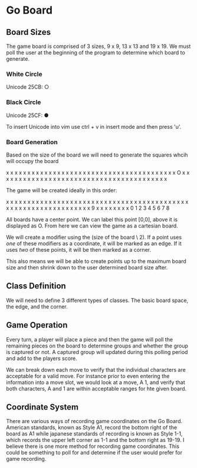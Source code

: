 # Go Board

## Board Sizes
The game board is comprised of 3 sizes, 9 x 9, 13 x 13 and 19 x 19.
We must poll the user at the beginning of the program to determine which board to generate.

### White Circle
Unicode 25CB: ○

### Black Circle
Unicode 25CF: ●

To insert Unicode into vim use ctrl + v in insert mode and then press 'u'. 

### Board Generation
Based on the size of the board we will need to generate the squares whcih will occupy the board 

 x x x x x x x x x
 x x x x x x x x x
 x x x x x x x x x
 x x x x x x x x x
 x x x x O x x x x
 x x x x x x x x x
 x x x x x x x x x
 x x x x x x x x x
 x x x x x x x x x

The game will be created ideally in this order:

 x x x x x x x x x
 x x x x x x x x x
 x x x x x x x x x
 x x x x x x x x x
 x x x x x x x x x
 x x x x x x x x x
 x x x x x x x x x
 9 x x x x x x x x
 0 1 2 3 4 5 6 7 8


All boards have a center point.  We can label this point [0,0], above it is displayed as O.  From here we can view the game as a cartesian board.  

We will create a modifier using the (size of the board \ 2). If a point uses *one* of these modifiers as a coordinate, it will be marked as an edge.  If it uses *two* of these points, it will be then marked as a corner.  

This also means we will be able to create points up to the maximum board size and then shrink down to the user determined board size after. 

## Class Definition
We will need to define 3 different types of classes.  The basic board space, the edge, and the corner.  

## Game Operation
Every turn, a player will place a piece and then the game will poll the remaining pieces on the board to determine groups and whether the group is captured or not.  A captured group will updated during this polling period and add to the players score.  

We can break down each move to verify that the individual characters are acceptable for a valid move.  For instance prior to even entering the information into a move slot, we would look at a move, A 1, and verify that both characters, A and 1 are within acceptable ranges for hte given board.  

## Coordinate System
There are various ways of recording game coordinates on the Go Board.  American standards, known as Style A1, record the bottom right of the board as A1 while japanese standards of recording is known as Style 1-1, which records the upper left corner as 1-1 and the bottom right as 19-19.  I believe there is one more method for recording game coordinates. This could be something to poll for and determine if the user would prefer for game recording.  


